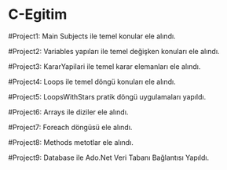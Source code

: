 # C-Egitim
#Project1: Main Subjects ile temel konular ele alındı.

#Project2: Variables yapıları ile temel değişken konuları ele alındı.

#Project3: KararYapilari ile temel karar elemanları ele alındı.

#Project4: Loops ile temel döngü konuları ele alındı.

#Project5: LoopsWithStars pratik döngü uygulamaları yapıldı.

#Project6: Arrays ile diziler ele alındı.

#Project7: Foreach döngüsü ele alındı.

#Project8: Methods metotlar ele alındı.

#Project9: Database ile Ado.Net Veri Tabanı Bağlantısı Yapıldı.
